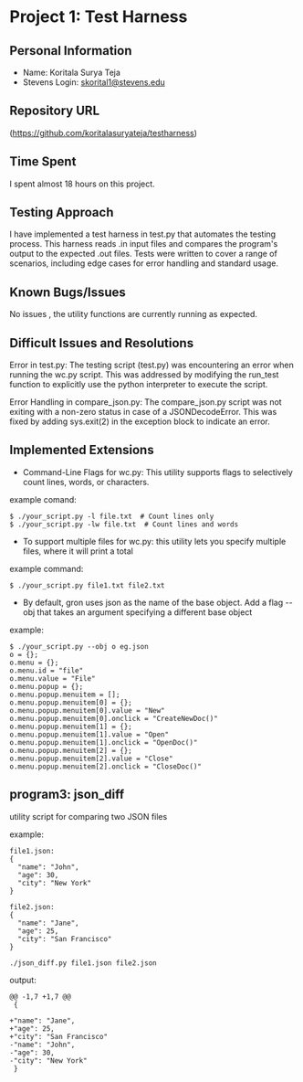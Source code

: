 # Project 1: Test Harness


## Personal Information
- Name: Koritala Surya Teja 
- Stevens Login: skorital1@stevens.edu

## Repository URL
(https://github.com/koritalasuryateja/testharness)

## Time Spent
I spent almost 18 hours on this project.

## Testing Approach
I have implemented a test harness in test.py that automates the testing process. This harness reads .in input files and compares the program's output to the expected .out files. Tests were written to cover a range of scenarios, including edge cases for error handling and standard usage.

## Known Bugs/Issues
No issues , the utility functions are currently running as expected.

## Difficult Issues and Resolutions
Error in test.py: The testing script (test.py) was encountering an error when running the wc.py script. This was addressed by modifying the run_test function to explicitly use the python interpreter to execute the script.

Error Handling in compare_json.py: The compare_json.py script was not exiting with a non-zero status in case of a JSONDecodeError. This was fixed by adding sys.exit(2) in the exception block to indicate an error.

## Implemented Extensions
- Command-Line Flags for wc.py: This utility supports flags to selectively count lines, words, or characters.

example comand:

```
$ ./your_script.py -l file.txt  # Count lines only
$ ./your_script.py -lw file.txt  # Count lines and words
```
- To support multiple files for wc.py: this utility lets you specify multiple files, where it will print a total
  
 example command:
```
$ ./your_script.py file1.txt file2.txt
```
- By default, gron uses json as the name of the base object. Add a flag --obj that takes an argument specifying a different base object
  
example:
```
$ ./your_script.py --obj o eg.json
o = {};
o.menu = {};
o.menu.id = "file"
o.menu.value = "File"
o.menu.popup = {};
o.menu.popup.menuitem = [];
o.menu.popup.menuitem[0] = {};
o.menu.popup.menuitem[0].value = "New"
o.menu.popup.menuitem[0].onclick = "CreateNewDoc()"
o.menu.popup.menuitem[1] = {};
o.menu.popup.menuitem[1].value = "Open"
o.menu.popup.menuitem[1].onclick = "OpenDoc()"
o.menu.popup.menuitem[2] = {};
o.menu.popup.menuitem[2].value = "Close"
o.menu.popup.menuitem[2].onclick = "CloseDoc()"
```

## program3: json_diff
utility script for comparing two JSON files

example:
```
file1.json:
{
  "name": "John",
  "age": 30,
  "city": "New York"
}
```
```
file2.json:
{
  "name": "Jane",
  "age": 25,
  "city": "San Francisco"
}
```
```
./json_diff.py file1.json file2.json
```

output:
```
@@ -1,7 +1,7 @@
 {

+"name": "Jane",
+"age": 25,
+"city": "San Francisco"
-"name": "John",
-"age": 30,
-"city": "New York"
 }

```

